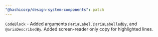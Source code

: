 ```yaml
---
"@hashicorp/design-system-components": patch
---
```


`CodeBlock` - Added arguments `@ariaLabel`, `@ariaLabelledBy`, and `@ariaDescribedBy`. Added screen-reader only copy for highlighted lines.

